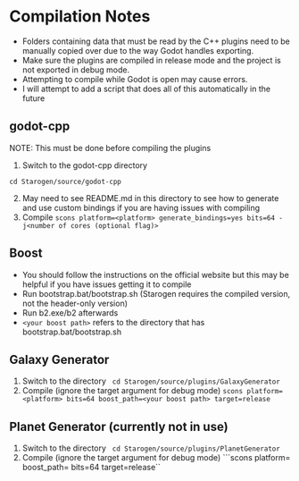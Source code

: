 
# Compilation Notes

- Folders containing data that must be read by the C++ plugins need to be manually copied over due to the way Godot handles exporting.
- Make sure the plugins are compiled in release mode and the project is not exported in debug mode.
- Attempting to compile while Godot is open may cause errors.
- I will attempt to add a script that does all of this automatically in the future

  

  

## godot-cpp

NOTE: This must be done before compiling the plugins
  

1. Switch to the godot-cpp directory

```cd Starogen/source/godot-cpp```

2. May need to see README.md in this directory to see how to generate and use custom bindings if you are having issues with compiling
3. Compile
```scons platform=<platform> generate_bindings=yes bits=64 -j<number of cores (optional flag)>```

## Boost

- You should follow the instructions on the official website but this may be helpful if you have issues getting it to compile
- Run bootstrap.bat/bootstrap.sh (Starogen requires the compiled version, not the header-only version)
- Run b2.exe/b2 afterwards
- `<your boost path>` refers to the directory that has bootstrap.bat/bootstrap.sh 


## Galaxy Generator

1. Switch to the directory
``` cd Starogen/source/plugins/GalaxyGenerator```
2. Compile (ignore the target argument for debug mode)
```scons platform=<platform> bits=64 boost_path=<your boost path> target=release```

## Planet Generator (currently not in use)

1. Switch to the directory
``` cd Starogen/source/plugins/PlanetGenerator```
2. Compile (ignore the target argument for debug mode)
```scons platform=<platform> boost_path=<your boost path> bits=64 target=release``
